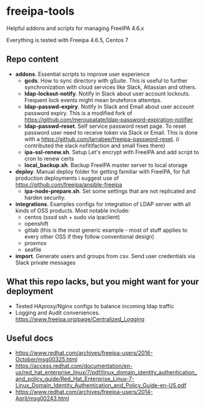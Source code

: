 # freeipa-tools
Helpful addons and scripts for managing FreeIPA 4.6.x

Everything is tested with Freeipa 4.6.5, Centos 7

## Repo content
- **addons**. Essential scripts to improve user experience
  - **gcds**. How to sync directory with gSuite. This is useful to further synchronization with cloud services like Slack, Atlassian and others.
  - **ldap-lockout-notify**. Notify in Slack about user account lockouts. Frequent lock events might mean bruteforce attemtps.
  - **ldap-passwd-expiry**. Notify in Slack and Email about user account password expiry. This is a modified fork of https://github.com/meroupatate/ldap-password-expiration-notifier
  - **ldap-passwd-reset**. Self service password reset page. To reset password user need to receive token via Slack or Email. This is done with a https://github.com/larrabee/freeipa-password-reset. (i contributed the slack nofitifaction and small fixes there)
  - **ipa-ssl-renew.sh**. Setup Let's encrypt with FreeIPA and add script to cron to renew certs
  - **local_backup.sh**. Backup FreeIPA master server to local storage
- **deploy**. Manual deploy folder for getting familiar with FreeIPA, for full production deployments i suggest use of https://github.com/freeipa/ansible-freeipa
  - **ipa-node-prepare.sh**. Set some settings that are not replicated and harden security.
- **integrations**. Examples configs for integration of LDAP server with all kinds of OSS products. Most notable include:
  - centos (sssd ssh + sudo via ipaclient)
  - openshift
  - gitlab (this is the most generic example - most of stuff applies to every other OSS if they follow conventional design)
  - proxmox
  - seafile
- **import**. Generate users and groups from csv. Send user credentials via Slack private messages

## What this repo lacks, but you might want for your deployment
- Tested HAproxy/Nginx configs to balance incoming ldap traffic
- Logging and Audit conveniences. https://www.freeipa.org/page/Centralized_Logging

## Useful docs
- https://www.redhat.com/archives/freeipa-users/2016-October/msg00325.html
- https://access.redhat.com/documentation/en-us/red_hat_enterprise_linux/7/pdf/linux_domain_identity_authentication_and_policy_guide/Red_Hat_Enterprise_Linux-7-Linux_Domain_Identity_Authentication_and_Policy_Guide-en-US.pdf
- https://www.redhat.com/archives/freeipa-users/2014-April/msg00243.html

